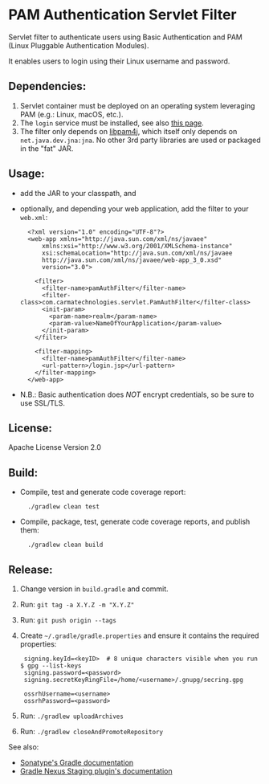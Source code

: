 # PAM Authentication Servlet Filter

Servlet filter to authenticate users using Basic Authentication and PAM (Linux Pluggable Authentication Modules).

It enables users to login using their Linux username and password.

## Dependencies:

1. Servlet container must be deployed on an operating system leveraging PAM (e.g.: Linux, macOS, etc.).
2. The `login` service must be installed, see also [this page](http://tldp.org/HOWTO/User-Authentication-HOWTO/x115.html).
3. The filter only depends on [libpam4j](https://github.com/kohsuke/libpam4j), which itself only depends on `net.java.dev.jna:jna`.
   No other 3rd party libraries are used or packaged in the "fat" JAR.

## Usage:

- add the JAR to your classpath, and
- optionally, and depending your web application, add the filter to your `web.xml`:

        <?xml version="1.0" encoding="UTF-8"?>
        <web-app xmlns="http://java.sun.com/xml/ns/javaee"
            xmlns:xsi="http://www.w3.org/2001/XMLSchema-instance"
            xsi:schemaLocation="http://java.sun.com/xml/ns/javaee
            http://java.sun.com/xml/ns/javaee/web-app_3_0.xsd"
            version="3.0">
          
          <filter>
            <filter-name>pamAuthFilter</filter-name>
            <filter-class>com.carmatechnologies.servlet.PamAuthFilter</filter-class>
            <init-param>
              <param-name>realm</param-name>
              <param-value>NameOfYourApplication</param-value>
            </init-param>
          </filter>
          
          <filter-mapping>
            <filter-name>pamAuthFilter</filter-name>
            <url-pattern>/login.jsp</url-pattern>
          </filter-mapping>
        </web-app>

- N.B.: Basic authentication does *NOT* encrypt credentials, so be sure to use SSL/TLS.

## License:

Apache License Version 2.0

## Build:

- Compile, test and generate code coverage report:

        ./gradlew clean test

- Compile, package, test, generate code coverage reports, and publish them:

        ./gradlew clean build


## Release:

1. Change version in `build.gradle` and commit.
2. Run: `git tag -a X.Y.Z -m "X.Y.Z"`
3. Run: `git push origin --tags`
4. Create `~/.gradle/gradle.properties` and ensure it contains the required properties:

        signing.keyId=<keyID>  # 8 unique characters visible when you run $ gpg --list-keys
        signing.password=<password>
        signing.secretKeyRingFile=/home/<username>/.gnupg/secring.gpg

        ossrhUsername=<username>
        ossrhPassword=<password>

5. Run: `./gradlew uploadArchives`
6. Run: `./gradlew closeAndPromoteRepository`


See also: 
- [Sonatype's Gradle documentation](http://central.sonatype.org/pages/gradle.html)
- [Gradle Nexus Staging plugin's documentation](https://github.com/Codearte/gradle-nexus-staging-plugin/)

